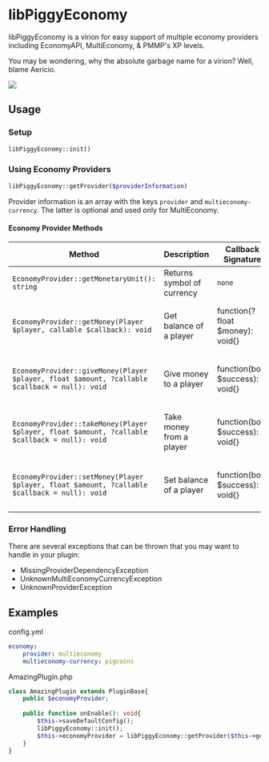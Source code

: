 # libPiggyEconomy

libPiggyEconomy is a virion for easy support of multiple economy providers including EconomyAPI, MultiEconomy, & PMMP's XP levels.

You may be wondering, why the absolute garbage name for a virion? Well, blame Aericio.

![](https://cdn.discordapp.com/attachments/305887490613444608/644764172273319936/unknown.png)

## Usage

### Setup
```php
libPiggyEconomy::init()
```

### Using Economy Providers
```php
libPiggyEconomy::getProvider($providerInformation)
```
Provider information is an array with the keys ```provider``` and ```multieconomy-currency```. The latter is optional and used only for MultiEconomy.

#### Economy Provider Methods
|Method|Description|Callback Signature|Callback Description|
---|---|---|---
|```EconomyProvider::getMonetaryUnit(): string```|Returns symbol of currency|`none`|`none`|
|```EconomyProvider::getMoney(Player $player, callable $callback): void```|Get balance of a player|function(?float $money): void{}|Returns null if player was not found, float otherwise|
|```EconomyProvider::giveMoney(Player $player, float $amount, ?callable $callback = null): void```|Give money to a player|function(bool $success): void{}|Returns true on success, false otherwise|
|```EconomyProvider::takeMoney(Player $player, float $amount, ?callable $callback = null): void```|Take money from a player|function(bool $success): void{}|Returns true on success, false otherwise|
|```EconomyProvider::setMoney(Player $player, float $amount, ?callable $callback = null): void```|Set balance of a player|function(bool $success): void{}|Returns true on success, false otherwise|

### Error Handling

There are several exceptions that can be thrown that you may want to handle in your plugin:
* MissingProviderDependencyException
* UnknownMultiEconomyCurrencyException
* UnknownProviderException

## Examples
config.yml
```yaml
economy:
    provider: multieconomy
    multieconomy-currency: pigcoins
```

AmazingPlugin.php

```php
class AmazingPlugin extends PluginBase{
    public $economyProvider;
    
    public function onEnable(): void{
        $this->saveDefaultConfig();
        libPiggyEconomy::init();
        $this->economyProvider = libPiggyEconomy::getProvider($this->getConfig()->get("economy"));
    }
}
```